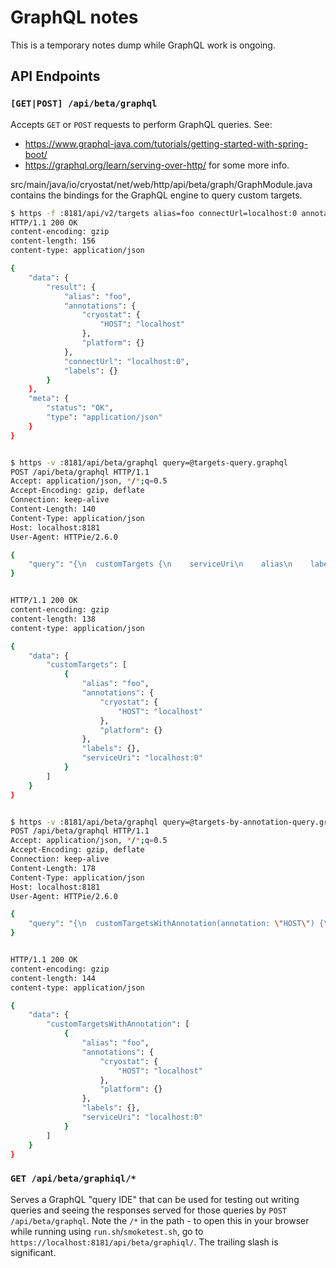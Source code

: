 # GraphQL notes

This is a temporary notes dump while GraphQL work is ongoing.

## API Endpoints

### `[GET|POST] /api/beta/graphql`

Accepts `GET` or `POST` requests to perform GraphQL queries. See:
- https://www.graphql-java.com/tutorials/getting-started-with-spring-boot/
- https://graphql.org/learn/serving-over-http/
for some more info.

src/main/java/io/cryostat/net/web/http/api/beta/graph/GraphModule.java
contains the bindings for the GraphQL engine to query custom targets.

```bash
$ https -f :8181/api/v2/targets alias=foo connectUrl=localhost:0 annotations.cryostat.HOST=localhost
HTTP/1.1 200 OK
content-encoding: gzip
content-length: 156
content-type: application/json

{
    "data": {
        "result": {
            "alias": "foo",
            "annotations": {
                "cryostat": {
                    "HOST": "localhost"
                },
                "platform": {}
            },
            "connectUrl": "localhost:0",
            "labels": {}
        }
    },
    "meta": {
        "status": "OK",
        "type": "application/json"
    }
}


$ https -v :8181/api/beta/graphql query=@targets-query.graphql
POST /api/beta/graphql HTTP/1.1
Accept: application/json, */*;q=0.5
Accept-Encoding: gzip, deflate
Connection: keep-alive
Content-Length: 140
Content-Type: application/json
Host: localhost:8181
User-Agent: HTTPie/2.6.0

{
    "query": "{\n  customTargets {\n    serviceUri\n    alias\n    labels\n    annotations {\n      cryostat\n      platform\n    }\n  }\n}\n"
}


HTTP/1.1 200 OK
content-encoding: gzip
content-length: 138
content-type: application/json

{
    "data": {
        "customTargets": [
            {
                "alias": "foo",
                "annotations": {
                    "cryostat": {
                        "HOST": "localhost"
                    },
                    "platform": {}
                },
                "labels": {},
                "serviceUri": "localhost:0"
            }
        ]
    }
}


$ https -v :8181/api/beta/graphql query=@targets-by-annotation-query.graphql
POST /api/beta/graphql HTTP/1.1
Accept: application/json, */*;q=0.5
Accept-Encoding: gzip, deflate
Connection: keep-alive
Content-Length: 178
Content-Type: application/json
Host: localhost:8181
User-Agent: HTTPie/2.6.0

{
    "query": "{\n  customTargetsWithAnnotation(annotation: \"HOST\") {\n    serviceUri\n    alias\n    labels\n    annotations {\n      cryostat\n      platform\n    }\n  }\n}\n\n"
}


HTTP/1.1 200 OK
content-encoding: gzip
content-length: 144
content-type: application/json

{
    "data": {
        "customTargetsWithAnnotation": [
            {
                "alias": "foo",
                "annotations": {
                    "cryostat": {
                        "HOST": "localhost"
                    },
                    "platform": {}
                },
                "labels": {},
                "serviceUri": "localhost:0"
            }
        ]
    }
}
```

### `GET /api/beta/graphiql/*`

Serves a GraphQL "query IDE" that can be used for testing out writing queries
and seeing the responses served for those queries by `POST /api/beta/graphql`.
Note the `/*` in the path - to open this in your browser while running using
`run.sh`/`smoketest.sh`, go to `https://localhost:8181/api/beta/graphiql/`. The
trailing slash is significant.
